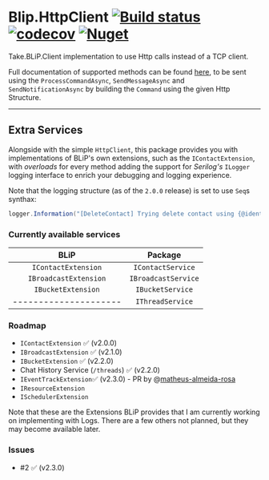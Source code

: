 # Blip.HttpClient [![Build status](https://ci.appveyor.com/api/projects/status/xg52i4obk27h92g9/branch/master?svg=true)](https://ci.appveyor.com/project/lfmundim/blip-httpclient/branch/master) [![codecov](https://codecov.io/gh/lfmundim/Blip.HttpClient/branch/master/graph/badge.svg)](https://codecov.io/gh/lfmundim/Blip.HttpClient) [![Nuget](https://img.shields.io/nuget/v/Blip.Httpclient.svg)](https://www.nuget.org/packages/blip.httpclient)
Take.BLiP.Client implementation to use Http calls instead of a TCP client.

Full documentation of supported methods can be found [here](https://docs.blip.ai), to be sent using the `ProcessCommandAsync`, `SendMessageAsync` and `SendNotificationAsync` by building the `Command` using the given Http Structure.

---

## Extra Services
Alongside with the simple `HttpClient`, this package provides you with implementations of BLiP's own extensions, such as the `IContactExtension`, with *overloads* for every method adding the support for *Serilog's* `ILogger` logging interface to enrich your debugging and logging experience.

Note that the logging structure (as of the `2.0.0` release) is set to use `Seq`s synthax:
```csharp
logger.Information("[DeleteContact] Trying delete contact using {@identity}", identity);
```

### Currently available services
|   BLiP                |   Package           |
|:---------------------:|:-------------------:|
| `IContactExtension`   | `IContactService`   |
| `IBroadcastExtension` | `IBroadcastService` |
| `IBucketExtension`    | `IBucketService`    |
| --------------------- | `IThreadService`    |

### Roadmap 
* `IContactExtension` ✅ (v2.0.0)
* `IBroadcastExtension` ✅ (v2.1.0)
* `IBucketExtension` ✅ (v2.2.0)
* Chat History Service (`/threads`) ✅ (v2.2.0)
* `IEventTrackExtension`✅ (v2.3.0) - PR by @[matheus-almeida-rosa](https://github.com/matheus-almeida-rosa)
* `IResourceExtension`
* `ISchedulerExtension`

Note that these are the Extensions BLiP provides that I am currently working on implementing with Logs. There are a few others not planned, but they may become available later.

### Issues
* #2 ✅ (v2.3.0)
